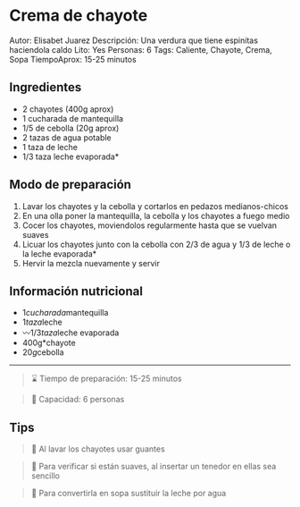 # Crema de chayote

Autor: Elisabet Juarez
Descripción: Una verdura que tiene espinitas haciendola caldo
Lito: Yes
Personas: 6
Tags: Caliente, Chayote, Crema, Sopa
TiempoAprox: 15-25 minutos

## Ingredientes

- 2 chayotes (400g aprox)
- 1 cucharada de mantequilla
- 1/5 de cebolla (20g aprox)
- 2 tazas de agua potable
- 1 taza de leche
- 1/3 taza leche evaporada*

## Modo de preparación

1. Lavar los chayotes y la cebolla y cortarlos en pedazos medianos-chicos
2. En una olla poner la mantequilla, la cebolla y los chayotes a fuego medio
3. Cocer los chayotes, moviendolos regularmente hasta que se vuelvan suaves
4. Licuar los chayotes junto con la cebolla con 2/3 de agua y 1/3 de leche o la leche evaporada*
5. Hervir la mezcla nuevamente y servir

## Información nutricional

- 1*cucharada*mantequilla
- 1*taza*leche
- 〰1/3*taza*leche evaporada
- 400g*chayote
- 20*g*cebolla

---

> ⌛ Tiempo de preparación: 15-25 minutos

> 🥞 Capacidad: 6 personas

## Tips

> 🔆 Al lavar los chayotes usar guantes

> 🔆 Para verificar si están suaves, al insertar un tenedor en ellas sea sencillo

> 🔆 Para convertirla en sopa sustituir la leche por agua